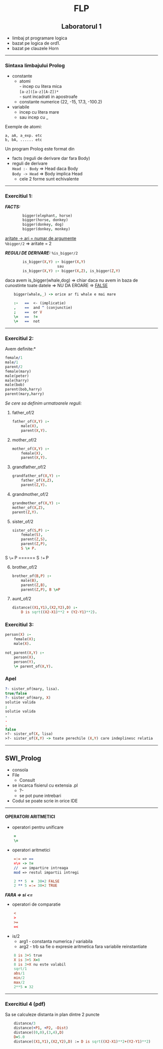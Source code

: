 # <center> FLP </center>

## <center> Laboratorul 1 </center>


- limbaj pt programare logica
- bazat pe logica de ord1.
- bazat pe clauzele Horn

---

### Sintaxa limbajului Prolog

- constante
  - atomi  
        - incep cu litera mica   
          `[a-z]([a-z][A-Z])*`   
      	- sunt incadrati in apostroafe
   - constante numerice (22, -15, 17.3, -100.2)
- variabile
	- incep cu litera mare
	- sau incep cu _

Exemple de atomi: 

    a, aA, a_exp. etc
	b, bA, ...... etc
				  
Un program Prolog este format din 
- facts (reguli de derivare dar fara Body)
- reguli de derivare    
  `Head :- Body` => Head daca Body  
  `Body -> Head` => Body implica Head
	- cele 2 forme sunt echivalente			

---
### Exercitiul 1:

***FACTS:***
```prolog
		bigger(elephant, horse)
		bigger(horse, donkey)
		bigger(donkey, dog)
		bigger(donkey, monkey)
```

[aritate -> ari = numar de argumente]()  
`%bigger/2` => aritate = 2
	
***REGULI DE DERIVARE:***
`%is_bigger/2`
```prolog		
        is_bigger(X,Y) :- bigger(X,Y)
		                sau
        is_bigger(X,Y) :- bigger(X,Z), is_bigger(Z,Y)
```		
		
daca avem is_bigger(whale,dog) => chiar daca nu avem in baza de cunostinte toate datele => NU DA EROARE => [FALSE]()
```prolog
	bigger(whale,_) -> orice ar fi whale e mai mare 
		
    :-   ==  <- (implicatie)
    , 	 ==  and ^ (conjunctie)
    ; 	 ==  or V 
	\= 	 ==  !=
	\+ 	 ==  not
```
---

### Exercitiul 2:

Avem definite:*

```prolog
female/1
male/1
parent/2
female(mary)
male(peter)
male(harry)
male(bob)
parent(bob,harry)
parent(mary,harry)
```
		
	
*Se cere sa definim urmatoarele reguli:*
	
1) father_of/2
	```prolog
	father_of(X,Y) :-
	    male(X),
	    parent(X,Y).
	```

2) mother_of/2
	```prolog
	mother_of(X,Y) :-
    	female(X),
    	parent(X,Y).
	```

3) grandfather_of/2
	```prolog
	grandfather_of(X,Y) :-
    	father_of(X,Z),
    	parent(Z,Y).
	```
	
4) grandmother_of/2
	```prolog
	grandmother_of(X,Y) :-
	mother_of(X,Z),
    parent(Z,Y).
	```
		
5) sister_of/2
    ```prolog   
	sister_of(S,P) :-
	    female(S),
	    parent(Z,S),
	    parent(Z,P),
	    S \= P.
	```
S `\=` P ====== S `!=` P
	
6) brother_of/2
	```prolog
    brother_of(B,P) :- 
		male(B), 
		parent(Z,B), 
		parent(Z,P), B \=P
	```
7) aunt_of/2
        
    ```prolog    
	distance((X1,Y1),(X2,Y2),D) :- 
	    D is sqrt((X2-X1)**2 + (Y2-Y1)**2).
	```

### Exercitiul 3:

```prolog
person(X) :- 
	female(X);
	male(X).
	
not_parent(X,Y) :- 
	person(X), 
	person(Y), 
	\+ parent_of(X,Y).
```

### Apel

```prolog
?- sister_of(mary, lisa).
true/false
?- sister_of(mary, X)
solutie valida
; 
solutie valida
.
.
.
false
>?- sister_of(X, lisa)
>?- sister_of(X,Y) -> toate perechile (X,Y) care indeplinesc relatia
```
---

## SWI_Prolog


- consola
- File 
  - Consult
- se incarca fisierul cu extensia .pl
  - ?- 
  -  se pot pune intrebari
- Codul se poate scrie in orice IDE


---

#### OPERATORI ARITMETICI
- operatori pentru unificare
```prolog
	=
	\=
```

- operatori aritmetici
```prolog
	=:= => ==
	=\= -> !=
	// 	=> impartire intreaga
	mod => restul impartii intregi

	2 ** 5  =  30+2 FALSE
	2 ** 5 =:= 30+2 TRUE

```

***FARA => si <=***

- operatori de comparatie 
```prolog
	<
	>
	>=
	=<
```	
- is/2
	- arg1 - constanta numerica / variabila
	- arg2 - trb sa fie o expresie aritmetica fara variabile reinstantiate
```	prolog
	8 is 3+5 true
	X is 3+5 X=8
	8 is 3+X nu este valabil
	sqrt/1
	abs/1
	min/2
	max/2
	2**5 = 32
```

---

### Exercitiul 4 (pdf)
Sa se calculeze distanta in plan dintre 2 puncte
```prolog
	distance/3
	distance(+P1, +P2, -Dist)
	distance((0,0),(3,4),D)
	D=5.0
	distance((X1,Y1),(X2,Y2),D) := D is sqrt((X2-X1)**2+(Y2-Y1)**2)
```